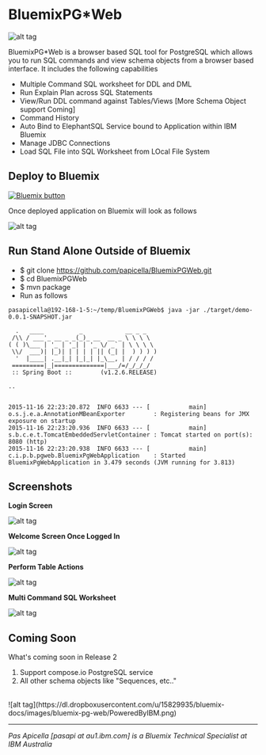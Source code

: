 <h1> BluemixPG*Web </h1>

![alt tag](https://dl.dropboxusercontent.com/u/15829935/bluemix-docs/images/bluemix-pg-web/PGWeb.png)

BluemixPG*Web is a browser based SQL tool for PostgreSQL which allows you to run SQL commands and view schema objects 
from a browser based interface. It includes the following capabilities

<ul>
  <li> Multiple Command SQL worksheet for DDL and DML </li>
  <li> Run Explain Plan across SQL Statements </li>
  <li> View/Run DDL command against Tables/Views [More Schema Object support Coming] </li>
  <li> Command History </li>
  <li> Auto Bind to ElephantSQL Service bound to Application within IBM Bluemix </li>
  <li> Manage JDBC Connections </li>
  <li> Load SQL File into SQL Worksheet from LOcal File System </li>
</ul>

<h2> Deploy to Bluemix </h2>

<a href="https://bluemix.net/deploy?repository=https://github.com/papicella/BluemixPGWeb" target="_blank">
<img src="http://bluemix.net/deploy/button.png" alt="Bluemix button" /></a>

Once deployed application on Bluemix will look as follows

![alt tag](https://dl.dropboxusercontent.com/u/15829935/bluemix-docs/images/bluemix-pg-web/img5.png)

<h2> Run Stand Alone Outside of Bluemix </h2>

- $ git clone https://github.com/papicella/BluemixPGWeb.git
- $ cd BluemixPGWeb
- $ mvn package
- Run as follows

```
pasapicella@192-168-1-5:~/temp/BluemixPGWeb$ java -jar ./target/demo-0.0.1-SNAPSHOT.jar

  .   ____          _            __ _ _
 /\\ / ___'_ __ _ _(_)_ __  __ _ \ \ \ \
( ( )\___ | '_ | '_| | '_ \/ _` | \ \ \ \
 \\/  ___)| |_)| | | | | || (_| |  ) ) ) )
  '  |____| .__|_| |_|_| |_\__, | / / / /
 =========|_|==============|___/=/_/_/_/
 :: Spring Boot ::        (v1.2.6.RELEASE)

..


2015-11-16 22:23:20.872  INFO 6633 --- [           main] o.s.j.e.a.AnnotationMBeanExporter        : Registering beans for JMX exposure on startup
2015-11-16 22:23:20.936  INFO 6633 --- [           main] s.b.c.e.t.TomcatEmbeddedServletContainer : Tomcat started on port(s): 8080 (http)
2015-11-16 22:23:20.938  INFO 6633 --- [           main] c.i.p.b.pgweb.BluemixPgWebApplication    : Started BluemixPgWebApplication in 3.479 seconds (JVM running for 3.813)

```
  
<h2>Screenshots</h2>

<b>Login Screen</b>

![alt tag](https://dl.dropboxusercontent.com/u/15829935/bluemix-docs/images/bluemix-pg-web/img1.png)

<b>Welcome Screen Once Logged In</b>

![alt tag](https://dl.dropboxusercontent.com/u/15829935/bluemix-docs/images/bluemix-pg-web/img2.png)

<b>Perform Table Actions</b>

![alt tag](https://dl.dropboxusercontent.com/u/15829935/bluemix-docs/images/bluemix-pg-web/img3.png)

<b>Multi Command SQL Worksheet</b>

![alt tag](https://dl.dropboxusercontent.com/u/15829935/bluemix-docs/images/bluemix-pg-web/img4.png)

<h2>Coming Soon</h2>

What's coming soon in Release 2

1. Support compose.io PostgreSQL service
2. All other schema objects like "Sequences, etc.."

<br />
![alt tag](https://dl.dropboxusercontent.com/u/15829935/bluemix-docs/images/bluemix-pg-web/PoweredByIBM.png)
<br />
<hr />
<i>
Pas Apicella [pasapi at au1.ibm.com] is a Bluemix Technical Specialist at IBM Australia
</i>